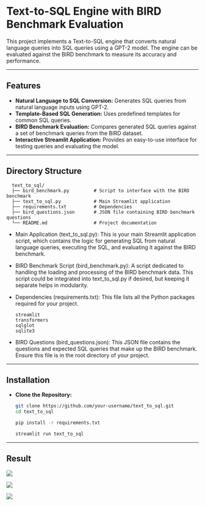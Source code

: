 # Text-to-SQL Engine with BIRD Benchmark Evaluation

This project implements a Text-to-SQL engine that converts natural language queries into SQL queries using a GPT-2 model. The engine can be evaluated against the BIRD benchmark to measure its accuracy and performance.

---
## Features

- **Natural Language to SQL Conversion:** Generates SQL queries from natural language inputs using GPT-2.
- **Template-Based SQL Generation:** Uses predefined templates for common SQL queries.
- **BIRD Benchmark Evaluation:** Compares generated SQL queries against a set of benchmark queries from the BIRD dataset.
- **Interactive Streamlit Application:** Provides an easy-to-use interface for testing queries and evaluating the model.

---
## Directory Structure

      
      text_to_sql/
      ├── bird_benchmark.py         # Script to interface with the BIRD benchmark
      ├── text_to_sql.py            # Main Streamlit application
      ├── requirements.txt          # Dependencies
      ├── bird_questions.json       # JSON file containing BIRD benchmark questions
      └── README.md                 # Project documentation
      
- Main Application (text_to_sql.py):
This is your main Streamlit application script, which contains the logic for generating SQL from natural language queries, executing the SQL, and evaluating it against the BIRD benchmark.

- BIRD Benchmark Script (bird_benchmark.py):
A script dedicated to handling the loading and processing of the BIRD benchmark data. This script could be integrated into text_to_sql.py if desired, but keeping it separate helps in modularity.

- Dependencies (requirements.txt):
This file lists all the Python packages required for your project.

      streamlit
      transformers
      sqlglot
      sqlite3

- BIRD Questions (bird_questions.json):
This JSON file contains the questions and expected SQL queries that make up the BIRD benchmark. Ensure this file is in the root directory of your project.

---
## Installation

- **Clone the Repository:**

   ```bash
   git clone https://github.com/your-username/text_to_sql.git
   cd text_to_sql

  pip install -r requirements.txt  
  
  streamlit run text_to_sql

---

## Result

<p align = 'left'>
  <img src = 'utils/Screenshot 2024-08-25 161936.png' align = 'center'>
</p>

<p align = 'left'>
  <img src = 'utils/Screenshot 2024-08-25 161706.png' align = 'center'>
</p>

<p align = 'left'>
  <img src = 'utils/Screenshot 2024-08-25 161738.png' align = 'center'>
</p>
